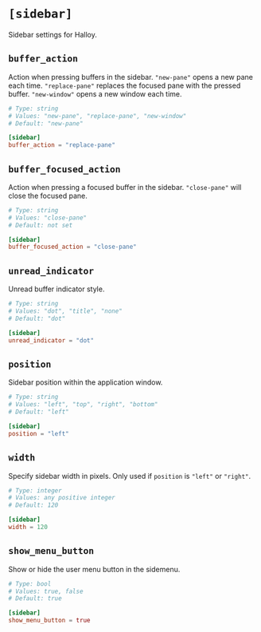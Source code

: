 # `[sidebar]`

Sidebar settings for Halloy.

## `buffer_action`

Action when pressing buffers in the sidebar. `"new-pane"` opens a new pane each time. `"replace-pane"` replaces the focused pane with the pressed buffer. `"new-window"` opens a new window each time.

```toml
# Type: string
# Values: "new-pane", "replace-pane", "new-window"
# Default: "new-pane"

[sidebar]
buffer_action = "replace-pane"
```


## `buffer_focused_action`

Action when pressing a focused buffer in the sidebar. `"close-pane"` will close the focused pane.

```toml
# Type: string
# Values: "close-pane"
# Default: not set

[sidebar]
buffer_focused_action = "close-pane"
```

## `unread_indicator`

Unread buffer indicator style.

```toml
# Type: string
# Values: "dot", "title", "none"
# Default: "dot"

[sidebar]
unread_indicator = "dot"
```

## `position`

Sidebar position within the application window.

```toml
# Type: string
# Values: "left", "top", "right", "bottom"
# Default: "left"

[sidebar]
position = "left"
```

## `width`

Specify sidebar width in pixels. Only used if `position` is `"left"` or `"right"`.

```toml
# Type: integer
# Values: any positive integer
# Default: 120

[sidebar]
width = 120
```

## `show_menu_button`

Show or hide the user menu button in the sidemenu.

```toml
# Type: bool
# Values: true, false
# Default: true

[sidebar]
show_menu_button = true
```